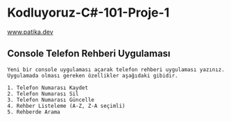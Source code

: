 # Kodluyoruz-C#-101-Proje-1
www.patika.dev

## Console Telefon Rehberi Uygulaması

    Yeni bir console uygulaması açarak telefon rehberi uygulaması yazınız. Uygulamada olması gereken özellikler aşağıdaki gibidir.

    1. Telefon Numarası Kaydet
    2. Telefon Numarası Sil
    3. Telefon Numarası Güncelle
    4. Rehber Listeleme (A-Z, Z-A seçimli)
    5. Rehberde Arama